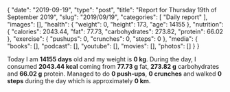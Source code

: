 {
    "date": "2019-09-19",
    "type": "post",
    "title": "Report for Thursday 19th of September 2019",
    "slug": "2019\/09\/19",
    "categories": [
        "Daily report"
    ],
    "images": [],
    "health": {
        "weight": 0,
        "height": 173,
        "age": 14155
    },
    "nutrition": {
        "calories": 2043.44,
        "fat": 77.73,
        "carbohydrates": 273.82,
        "protein": 66.02
    },
    "exercise": {
        "pushups": 0,
        "crunches": 0,
        "steps": 0
    },
    "media": {
        "books": [],
        "podcast": [],
        "youtube": [],
        "movies": [],
        "photos": []
    }
}

Today I am <strong>14155 days</strong> old and my weight is <strong>0 kg</strong>. During the day, I consumed <strong>2043.44 kcal</strong> coming from <strong>77.73 g</strong> fat, <strong>273.82 g</strong> carbohydrates and <strong>66.02 g</strong> protein. Managed to do <strong>0 push-ups</strong>, <strong>0 crunches</strong> and walked <strong>0 steps</strong> during the day which is approximately <strong>0 km</strong>.